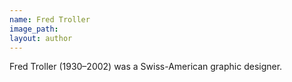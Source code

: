 ```yaml
---
name: Fred Troller
image_path:
layout: author
---
```

Fred Troller (1930–2002) was a Swiss-American graphic designer.
